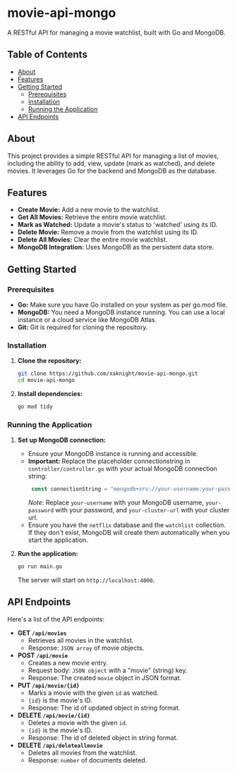 # movie-api-mongo

A RESTful API for managing a movie watchlist, built with Go and MongoDB.

## Table of Contents

*   [About](#about)
*   [Features](#features)
*   [Getting Started](#getting-started)
    *   [Prerequisites](#prerequisites)
    *   [Installation](#installation)
    *   [Running the Application](#running-the-application)
*   [API Endpoints](#api-endpoints)

## About

This project provides a simple RESTful API for managing a list of movies, including the ability to add, view, update (mark as watched), and delete movies. It leverages Go for the backend and MongoDB as the database.

## Features

*   **Create Movie:** Add a new movie to the watchlist.
*   **Get All Movies:** Retrieve the entire movie watchlist.
*   **Mark as Watched:** Update a movie's status to 'watched' using its ID.
*   **Delete Movie:** Remove a movie from the watchlist using its ID.
*   **Delete All Movies:** Clear the entire movie watchlist.
*   **MongoDB Integration:** Uses MongoDB as the persistent data store.

## Getting Started

### Prerequisites

*   **Go:** Make sure you have Go installed on your system as per go.mod file.
*   **MongoDB:** You need a MongoDB instance running. You can use a local instance or a cloud service like MongoDB Atlas.
*   **Git:** Git is required for cloning the repository.

### Installation

1.  **Clone the repository:**

    ```bash
    git clone https://github.com/xaknight/movie-api-mongo.git
    cd movie-api-mongo
    ```

2.  **Install dependencies:**

    ```bash
    go mod tidy
    ```

### Running the Application

1.  **Set up MongoDB connection:**
    *   Ensure your MongoDB instance is running and accessible.
    *   **Important:** Replace the placeholder connectionstring in `controller/controller.go` with your actual MongoDB connection string:
          ```go
           const connectionString = "mongodb+srv://your-username:your-password@your-cluster-url/?retryWrites=true&w=majority&appName=Cluster0"
          ```
        *Note*: Replace `your-username` with your MongoDB username, `your-password` with your password, and `your-cluster-url` with your cluster url.
    *   Ensure you have the `netflix` database and the `watchlist` collection. If they don't exist, MongoDB will create them automatically when you start the application.

2.  **Run the application:**

    ```bash
    go run main.go
    ```

    The server will start on `http://localhost:4000`.

## API Endpoints

Here's a list of the API endpoints:

*   **GET `/api/movies`**
    *   Retrieves all movies in the watchlist.
    *   Response: `JSON array` of movie objects.
*   **POST `/api/movie`**
    *   Creates a new movie entry.
    *   Request body: `JSON object` with a "movie" (string) key.
    *   Response: The created `movie` object in JSON format.
*   **PUT `/api/movie/{id}`**
    *   Marks a movie with the given `id` as watched.
    *   `{id}` is the movie's ID.
    *   Response:  The id of updated object in string format.
*   **DELETE `/api/movie/{id}`**
    *   Deletes a movie with the given `id`.
    *   `{id}` is the movie's ID.
     *   Response: The id of deleted object in string format.
*   **DELETE `/api/deleteallmovie`**
    *   Deletes all movies from the watchlist.
    *   Response: `number` of documents deleted.
